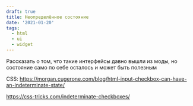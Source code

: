 ```yaml
---
draft: true
title: Неопределённое состояние
date: '2021-01-20'
tags:
  - html
  - ui
  - widget
---
```


Рассказать о том, что такие интерфейсы давно вышли из моды, но состояние само по себе осталось и может быть полезным

CSS: https://morgan.cugerone.com/blog/html-input-checkbox-can-have-an-indeterminate-state/

https://css-tricks.com/indeterminate-checkboxes/
